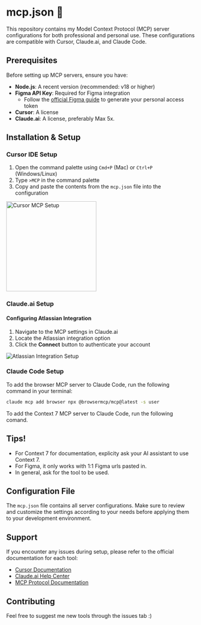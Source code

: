 # mcp.json 🤖
This repository contains my Model Context Protocol (MCP) server configurations for both professional and personal use. These configurations are compatible with Cursor, Claude.ai, and Claude Code.

## Prerequisites
Before setting up MCP servers, ensure you have:

- **Node.js**: A recent version (recommended: v18 or higher)
- **Figma API Key**: Required for Figma integration
  - Follow the [official Figma guide](https://help.figma.com/hc/en-us/articles/8085703771159-Manage-personal-access-tokens) to generate your personal access token
- **Cursor**: A license
- **Claude.ai**: A license, preferably Max 5x.

## Installation & Setup

### Cursor IDE Setup
1. Open the command palette using `Cmd+P` (Mac) or `Ctrl+P` (Windows/Linux)
2. Type `>MCP` in the command palette
3. Copy and paste the contents from the `mcp.json` file into the configuration

<img width="240" alt="Cursor MCP Setup" src="https://github.com/user-attachments/assets/038d90f2-7b09-413f-8f4c-3d2a5ae3bb06" />

### Claude.ai Setup
#### Configuring Atlassian Integration
1. Navigate to the MCP settings in Claude.ai
2. Locate the Atlassian integration option
3. Click the **Connect** button to authenticate your account

![Atlassian Integration Setup](https://github.com/user-attachments/assets/b61c85dd-a2fa-432d-898b-b709f7358c81)

### Claude Code Setup

To add the browser MCP server to Claude Code, run the following command in your terminal:

```bash
claude mcp add browser npx @browsermcp/mcp@latest -s user
```

To add the Context 7 MCP server to Claude Code, run the following comand.

## Tips!
- For Context 7 for documentation, explicity ask your AI assistant to use Context 7.
- For Figma, it only works with 1:1 Figma urls pasted in.
- In general, ask for the tool to be used.

## Configuration File

The `mcp.json` file contains all server configurations. Make sure to review and customize the settings according to your needs before applying them to your development environment.

## Support

If you encounter any issues during setup, please refer to the official documentation for each tool:
- [Cursor Documentation](https://cursor.sh/docs)
- [Claude.ai Help Center](https://support.anthropic.com)
- [MCP Protocol Documentation](https://modelcontextprotocol.io)

## Contributing
Feel free to suggest me new tools through the issues tab :)

